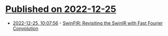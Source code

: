 # [Published on 2022-12-25](index.md)

* [2022-12-25, 10:07:56](https://news.ycombinator.com/item?id=34125851) - [SwinFIR: Revisiting the SwinIR with Fast Fourier Convolution](https://arxiv.org/abs/2208.11247)
